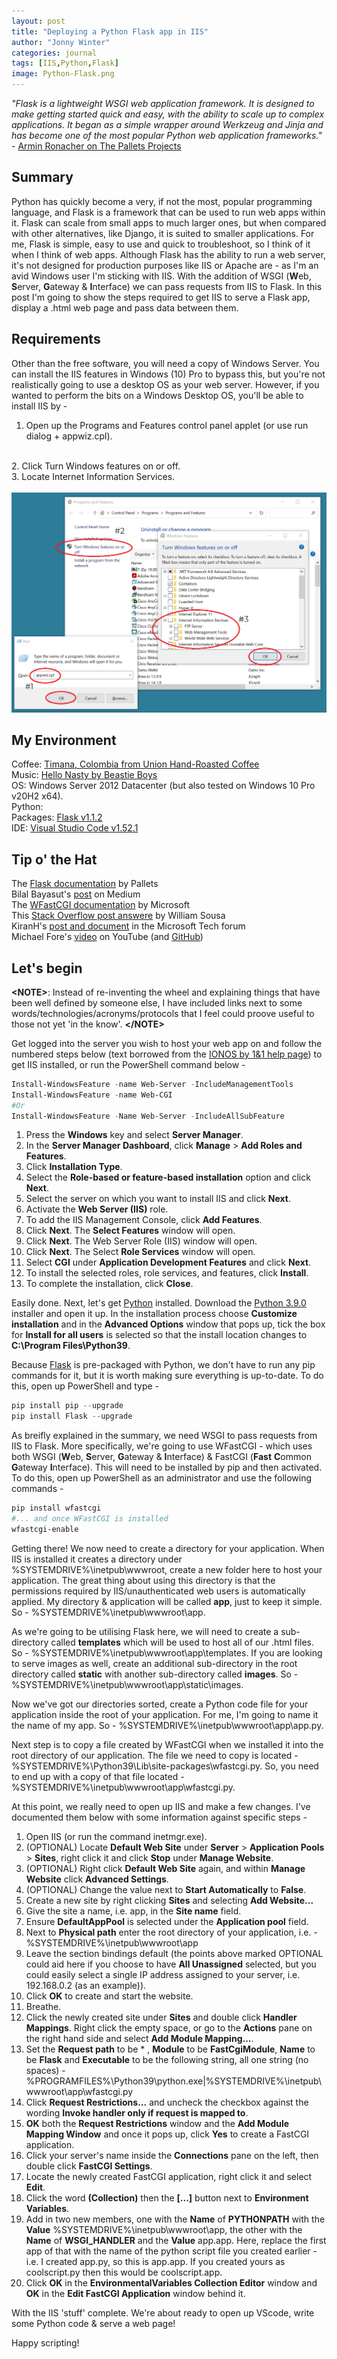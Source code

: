 ```yaml
---
layout: post
title: "Deploying a Python Flask app in IIS"
author: "Jonny Winter"
categories: journal
tags: [IIS,Python,Flask]
image: Python-Flask.png
---
```


*"Flask is a lightweight WSGI web application framework. It is designed to make getting started quick and easy, with the ability to scale up to complex applications. It began as a simple wrapper around Werkzeug and Jinja and has become one of the most popular Python web application frameworks."* - [Armin Ronacher on The Pallets Projects](https://palletsprojects.com/p/flask/)

## Summary

Python has quickly become a very, if not the most, popular programming language, and Flask is a framework that can be used to run web apps within it. Flask can scale from small apps to much larger ones, but when compared with other alternatives, like Django, it is suited to smaller applications. For me, Flask is simple, easy to use and quick to troubleshoot, so I think of it when I think of web apps. Although Flask has the ability to run a web server, it's not designed for production purposes like IIS or Apache are - as I'm an avid Windows user I'm sticking with IIS. With the addition of WSGI (**W**eb, **S**erver, **G**ateway & **I**nterface) we can pass requests from IIS to Flask. In this post I'm going to show the steps required to get IIS to serve a Flask app, display a .html web page and pass data between them. 

## Requirements

Other than the free software, you will need a copy of Windows Server. You can install the IIS features in Windows (10) Pro to bypass this, but you're not realistically going to use a desktop OS as your web server. However, if you wanted to perform the bits on a Windows Desktop OS, you'll be able to install IIS by -
<br>
1. Open up the Programs and Features control panel applet (or use run dialog + appwiz.cpl).
<br>
2. Click Turn Windows features on or off.
<br>
3. Locate Internet Information Services.
<br>
<br>
<a href="#"><img alt="Installing IIS on Windows Desktop OS" src="/assets/img/IIS-Windows-Desktop.png"/></a>

## My Environment

Coffee: [Timana, Colombia from Union Hand-Roasted Coffee](https://unionroasted.com/products/timana-colombia)
<br>
Music: [Hello Nasty by Beastie Boys](https://open.spotify.com/album/2cT6Yb6EWcBhyqGd7DXeL2?si=EDW8IUMWR7mOpHTpCBk23g)
<br>
OS: Windows Server 2012 Datacenter (but also tested on Windows 10 Pro v20H2 x64). 
<br>
Python: 
<br>
Packages: [Flask v1.1.2](https://pypi.org/project/Flask/)
<br>
IDE: [Visual Studio Code v1.52.1](https://code.visualstudio.com/)

## Tip o' the Hat

The [Flask documentation](https://flask.palletsprojects.com/en/1.1.x/) by Pallets
<br>
Bilal Bayasut's [post](https://medium.com/@bilalbayasut/deploying-python-web-app-flask-in-windows-server-iis-using-fastcgi-6c1873ae0ad8)  on Medium
<br>
The [WFastCGI documentation](https://pypi.org/project/wfastcgi/) by Microsoft
<br>
This [Stack Overflow post answere](https://stackoverflow.com/questions/50592847/web-platform-installer-python-installer-downloaded-file-failed-signature-veri) by William Sousa
<br>
KiranH's [post and document](https://techcommunity.microsoft.com/t5/iis-support-blog/how-to-run-python-application-on-iis-that-uses-flask-framework/ba-p/812898) in the Microsoft Tech forum
<br>
Michael Fore's [video](https://www.youtube.com/watch?v=En9vo7Ognm0&t) on YouTube (and [GitHub](https://github.com/Michael-fore))

## Let's begin

**&lt;NOTE>**: Instead of re-inventing the wheel and explaining things that have been well defined by someone else, I have included links next to some words/technologies/acronyms/protocols that I feel could proove useful to those not yet 'in the know'. **&lt;/NOTE>**

Get logged into the server you wish to host your web app on and follow the numbered steps below (text borrowed from the [IONOS by 1&1 help page](https://www.ionos.co.uk/help/server-cloud-infrastructure/server-administration/installing-iis-on-a-server-with-windows-server-minimal-installation/#c101715)) to get IIS installed, or run the PowerShell command below - 
```powershell
Install-WindowsFeature -name Web-Server -IncludeManagementTools
Install-WindowsFeature -name Web-CGI
#Or
Install-WindowsFeature -Name Web-Server -IncludeAllSubFeature
```
1. Press the **Windows** key and select **Server Manager**.
2. In the **Server Manager Dashboard**, click **Manage** > **Add Roles and Features**.
3. Click **Installation Type**.
4. Select the **Role-based or feature-based installation** option and click **Next**.
5. Select the server on which you want to install IIS and click **Next**.
6. Activate the **Web Server (IIS)** role.
7. To add the IIS Management Console, click **Add Features**.
8. Click **Next**. The **Select Features** window will open.
9. Click **Next**. The Web Server Role (IIS) window will open.
10. Click **Next**. The Select **Role Services** window will open.
11. Select **CGI** under **Application Development Features** and click **Next**.
12. To install the selected roles, role services, and features, click **Install**.
13. To complete the installation, click **Close**.

Easily done. Next, let's get [Python](https://www.python.org/) installed. Download the [Python 3.9.0](https://www.python.org/downloads/release/python-390/) installer and open it up. In the installation process choose **Customize installation** and in the **Advanced Options** window that pops up, tick the box for **Install for all users** is selected so that the install location changes to **C:\Program Files\Python39**.

Because [Flask](https://flask.palletsprojects.com/) is pre-packaged with Python, we don't have to run any pip commands for it, but it is worth making sure everything is up-to-date. To do this, open up PowerShell and type - 
```powershell
pip install pip --upgrade
pip install Flask --upgrade
```
As breifly explained in the summary, we need WSGI to pass requests from IIS to Flask. More specifically, we're going to use WFastCGI - which uses both WSGI (**W**eb, **S**erver, **G**ateway & **I**nterface) & FastCGI (**Fast** **C**ommon **G**ateway **I**nterface). This will need to be installed by pip and then activated. To do this, open up PowerShell as an administrator and use the following commands - 
```powershell
pip install wfastcgi
#... and once WFastCGI is installed
wfastcgi-enable
```
Getting there! We now need to create a directory for your application. When IIS is installed it creates a directory under %SYSTEMDRIVE%\inetpub\wwwroot, create a new folder here to host your application. The great thing about using this directory is that the permissions required by IIS/unauthenticated web users is automatically applied. My directory & application will be called **app**, just to keep it simple. So - %SYSTEMDRIVE%\inetpub\wwwroot\app. 

As we're going to be utilising Flask here, we will need to create a sub-directory called **templates** which will be used to host all of our .html files. So - %SYSTEMDRIVE%\inetpub\wwwroot\app\templates. If you are looking to serve images as well, create an additional sub-directory in the root directory called **static** with another sub-directory called **images**. So - %SYSTEMDRIVE%\inetpub\wwwroot\app\static\images. 

Now we've got our directories sorted, create a Python code file for your application inside the root of your application. For me, I'm going to name it the name of my app. So - %SYSTEMDRIVE%\inetpub\wwwroot\app\app.py.

Next step is to copy a file created by WFastCGI when we installed it into the root directory of our application. The file we need to copy is located - %SYSTEMDRIVE%\Python39\Lib\site-packages\wfastcgi.py. So, you need to end up with a copy of that file located - %SYSTEMDRIVE%\inetpub\wwwroot\app\wfastcgi.py.

At this point, we really need to open up IIS and make a few changes. I've documented them below with some information against specific steps - 
1. Open IIS (or run the command inetmgr.exe).
2. (OPTIONAL) Locate **Default Web Site** under **Server** > **Application Pools** > **Sites**, right click it and click **Stop** under **Manage Website**. 
3. (OPTIONAL) Right click **Default Web Site** again, and within **Manage Website** click **Advanced Settings**. 
4. (OPTIONAL) Change the value next to **Start Automatically** to **False**. 
5. Create a new site by right clicking **Sites** and selecting **Add Website...**
6. Give the site a name, i.e. app, in the **Site name** field. 
7. Ensure **DefaultAppPool** is selected under the **Application pool** field.
8. Next to **Physical path** enter the root directory of your application, i.e. - %SYSTEMDRIVE%\inetpub\wwwroot\app
9. Leave the section bindings default (the points above marked OPTIONAL could aid here if you choose to have **All Unassigned** selected, but you could easily select a single IP address assigned to your server, i.e. 192.168.0.2 (as an example)). 
10. Click **OK** to create and start the website.
11. Breathe.
12. Click the newly created site under **Sites** and double click **Handler Mappings**. Right click the empty space, or go to the **Actions** pane on the right hand side and select **Add Module Mapping...**. 
13. Set the **Request path** to be * , **Module** to be **FastCgiModule**, **Name** to be **Flask** and **Executable** to be the following string, all one string (no spaces) - 
%PROGRAMFILES%\Python39\python.exe|%SYSTEMDRIVE%\inetpub\wwwroot\app\wfastcgi.py
14. Click **Request Restrictions...** and uncheck the checkbox against the wording **Invoke handler only if request is mapped to**. 
15. **OK** both the **Request Restrictions** window and the **Add Module Mapping Window** and once it pops up, click **Yes** to create a FastCGI application.
16. Click your server's name inside the **Connections** pane on the left, then double click **FastCGI Settings**.
17. Locate the newly created FastCGI application, right click it and select **Edit**.
18. Click the word **(Collection)** then the **[...]** button next to **Environment Variables**. 
19. Add in two new members, one with the **Name** of **PYTHONPATH** with the **Value** %SYSTEMDRIVE%\inetpub\wwwroot\app\, the other with the **Name** of **WSGI_HANDLER** and the **Value** app.app. Here, replace the first app of that with the name of the python script file you created earlier - i.e. I created app.py, so this is app.app. If you created yours as coolscript.py then this would be coolscript.app.
20. Click **OK** in the **EnvironmentalVariables Collection Editor** window and **OK** in the **Edit FastCGI Application** window behind it. 

With the IIS 'stuff' complete. We're about ready to open up VScode, write some Python code & serve a web page!

Happy scripting!
